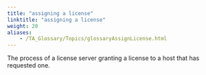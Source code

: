 ```yaml
--- 
title: "assigning a license"
linktitle: "assigning a license"
weight: 20
aliases: 
    - /TA_Glossary/Topics/glossaryAssignLicense.html
---
```


The process of a license server granting a license to a host that has requested one.

